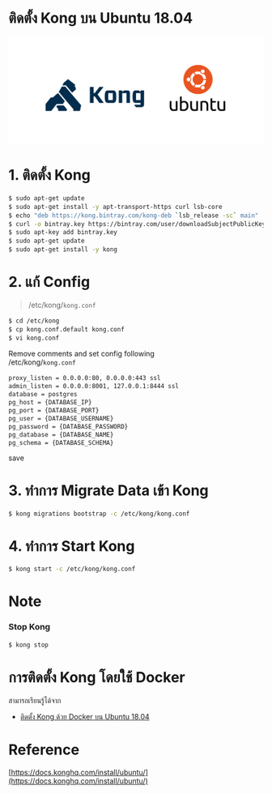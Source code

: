 # ติดตั้ง Kong บน Ubuntu 18.04

![](./kong-ubuntu.png)

# 1. ติดตั้ง Kong
```sh
$ sudo apt-get update
$ sudo apt-get install -y apt-transport-https curl lsb-core
$ echo "deb https://kong.bintray.com/kong-deb `lsb_release -sc` main" | sudo tee -a /etc/apt/sources.list
$ curl -o bintray.key https://bintray.com/user/downloadSubjectPublicKey?username=bintray
$ sudo apt-key add bintray.key
$ sudo apt-get update
$ sudo apt-get install -y kong
```

# 2. แก้ Config 

> /etc/kong/`kong.conf`
```sh
$ cd /etc/kong
$ cp kong.conf.default kong.conf
$ vi kong.conf  
```
Remove comments and set config following    
/etc/kong/`kong.conf`    
  
```properties  
proxy_listen = 0.0.0.0:80, 0.0.0.0:443 ssl
admin_listen = 0.0.0.0:8001, 127.0.0.1:8444 ssl
database = postgres
pg_host = {DATABASE_IP}
pg_port = {DATABASE_PORT}
pg_user = {DATABASE_USERNAME}
pg_password = {DATABASE_PASSWORD}
pg_database = {DATABASE_NAME}
pg_schema = {DATABASE_SCHEMA}
```  
save

# 3. ทำการ Migrate Data เข้า Kong 
```sh
$ kong migrations bootstrap -c /etc/kong/kong.conf
```

# 4. ทำการ Start Kong
```sh
$ kong start -c /etc/kong/kong.conf  
```

# Note

### Stop Kong
```sh
$ kong stop  
```

# การติดตั้ง Kong โดยใช้ Docker

สามารถเรียนรู้ได้จาก

- [ติดตั้ง Kong ด้วย Docker บน Ubuntu 18.04](/blog/install-docker-kong-on-ubuntu-18.04/)

# Reference 

[https://docs.konghq.com/install/ubuntu/](https://docs.konghq.com/install/ubuntu/)
